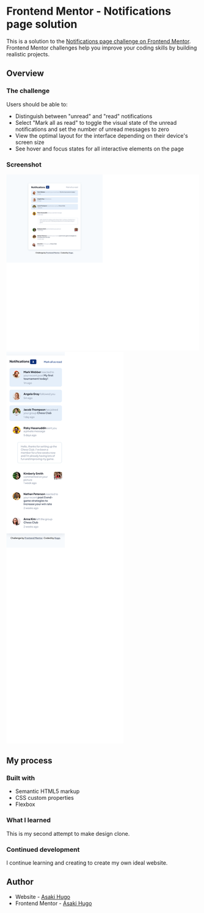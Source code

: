 # Frontend Mentor - Notifications page solution

This is a solution to the [Notifications page challenge on Frontend Mentor](https://www.frontendmentor.io/challenges/notifications-page-DqK5QAmKbC). Frontend Mentor challenges help you improve your coding skills by building realistic projects.

## Overview

### The challenge

Users should be able to:

- Distinguish between "unread" and "read" notifications
- Select "Mark all as read" to toggle the visual state of the unread notifications and set the number of unread messages to zero
- View the optimal layout for the interface depending on their device's screen size
- See hover and focus states for all interactive elements on the page

### Screenshot

![](./page_ss/Screenshot%202023-02-02%20at%2014-51-57%20Frontend%20Mentor%20Notifications%20page.png)
![](./page_ss/Screenshot%202023-02-02%20at%2014-53-18%20Frontend%20Mentor%20Notifications%20page.png)

## My process

### Built with

- Semantic HTML5 markup
- CSS custom properties
- Flexbox

### What I learned

This is my second attempt to make design clone.

### Continued development

I continue learning and creating to create my own ideal website.

## Author

- Website - [Asaki Hugo](https://github.com/AsakiHugo)
- Frontend Mentor - [Asaki Hugo](https://www.frontendmentor.io/profile/AsakiHugo)
